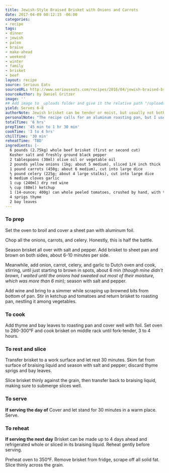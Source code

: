 ```yaml
---
title: Jewish-Style Braised Brisket with Onions and Carrots
date: 2017-04-09 00:12:15 -06:00
categories:
- recipe
tags:
- dinner
- jewish
- paleo
- braise
- make-ahead
- weekend
- winter
- family
- brisket
- beef
layout: recipe
source: Serious Eats
sourceURL: http://www.seriouseats.com/recipes/2016/04/jewish-braised-brisket-recipe.html
sourceAuthor: by Daniel Gritzer
image: ''
## Add image to _uploads folder and give it the relative path "/uploads/FILENAME.jpg"
yield: Serves 6-8
authorNote: Jewish brisket can be tender or moist, but usually not both, since the long cooking required to tenderize the meat also dries it out. This recipe includes steps that help maximize juiciness while still delivering fork-tender meat.
personalNote: "The recipe calls for an aluminum roasting pan, but I used a Dutch oven the way I always have. I also used a smoked salt in addition to regular salt. I made this for the first time for Passover 2017 – we'll see how it turns out!"
totalTime: '6 hrs'
prepTime: '45 min to 1 hr 30 min'
cookTime: '3 to 4 hrs'
chillTime: '30 min'
reheatTime: 'TBD'
ingredients: |-
  6 pounds (2.75kg) whole beef brisket (first or second cut)
  Kosher salt and freshly ground black pepper
  2 tablespoons (30ml) olive oil or vegetable oil
  2 pounds yellow onions (1kg; about 5 medium), sliced 1/4 inch thick
  1 pound carrots (450g; about 6 medium), cut into large dice
  ½ pound celery (225g; about 4 large stalks), cut into large dice
  6 medium cloves garlic
  1 cup (240ml) dry red wine
  ⅓ cup (80ml) ketchup
  1 (14-ounce; 400g) can whole peeled tomatoes, crushed by hand, with their juices
  4 sprigs thyme
  2 bay leaves
---
```


### To prep

Set the oven to broil and cover a sheet pan with aluminum foil.

Chop all the onions, carrots, and celery. Honestly, this is half the battle.

Season brisket all over with salt and pepper. Add brisket to sheet pan and brown on both sides, about 6-10 minutes per side.

Meanwhile, add onion, carrot, celery, and garlic to Dutch oven and cook, stirring, until just starting to brown in spots, about 6 min (_though mine didn't brown, I waited until the onions had sweated out most of their moisture, which was more than 6 min_); season with salt and pepper.

Add wine and bring to a simmer while scraping up browned bits from bottom of pan. Stir in ketchup and tomatoes and return brisket to roasting pan, nestling it among vegetables.

### To cook

Add thyme and bay leaves to roasting pan and cover well with foil. Set oven to 280-300°F and cook brisket on middle rack until fork-tender, 3 to 4 hours.

### To rest and slice

Transfer brisket to a work surface and let rest 30 minutes. Skim fat from surface of braising liquid and season with salt and pepper; discard thyme sprigs and bay leaves.

Slice brisket thinly against the grain, then transfer back to braising liquid, making sure to submerge slices well.

### To serve

**If serving the day of**
Cover and let stand for 30 minutes in a warm place. Serve.

### To reheat

**If serving the next day**
Brisket can be made up to 4 days ahead and refrigerated whole or sliced in its braising liquid. Reheat gently before serving.

Preheat oven to 350°F. Remove brisket from fridge, scrape off all solid fat. Slice thinly across the grain.
